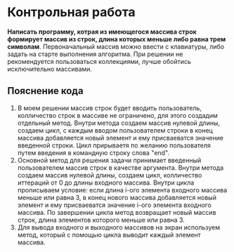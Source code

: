 # __Контрольная работа__
**Написать программу, котрая из имеющегося массива строк формирует массив из строк, длина которых меньше либо равна трем символам**. Первоначальный массив можно ввести с клавиатуры, либо задать на старте выполнения алгоритма. При решении не рекомендуется пользоваться коллекциями, лучше обойтись исключительно массивами.
## Пояснение кода
1. В моем решении массив строк будет вводить пользователь, колличество строк в массиве не ограничено, для этого создадим отдельный метод. Внутри метода создаем массив нулевой длины, создаем цикл, с каждым вводом пользователем строки в конец массива добавляется новый элемент и ему присваеватся значение введенной строки. Цикл прирываетя по желанию пользователя путем введения в командную строку слова "end".
2. Основной метод для решения задачи принимает введенный пользователем массив строк в качестве аргумента. Внутри метода создаем массив нулевой длины, создаем цикл, колличество иттераций от 0 до длины входного массива. Внутри цикла прописываем условие: если длина i-ого элемента входного массива меньше или равна 3, в конец нового массива добавляется новый элемент и ему присваеватся значение i-ого элемента входного массива. По завершении цикла метод возвращает новый массив строк, длина элементов которого меньше или равна 3.
3. Для вывода входного и выходного массивов на экран используем метод, который с помощью цикла выводит каждый элемент массива.